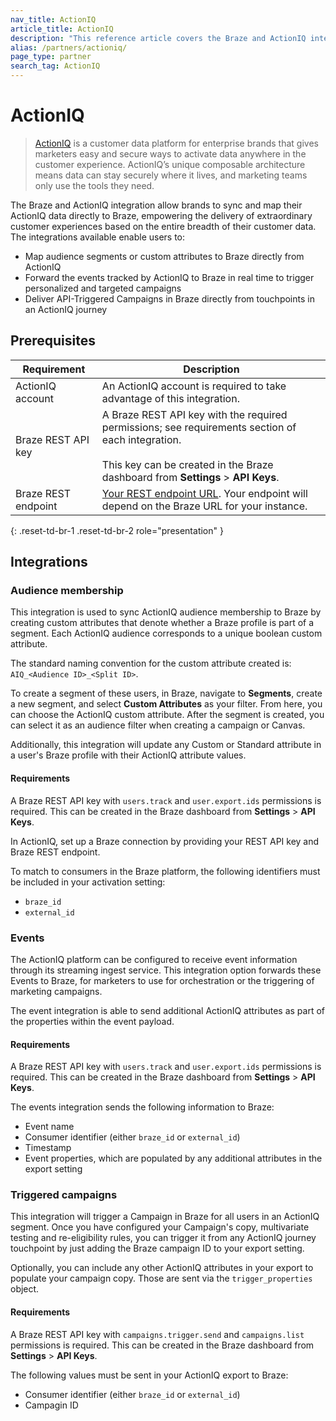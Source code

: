 ```yaml
---
nav_title: ActionIQ
article_title: ActionIQ
description: "This reference article covers the Braze and ActionIQ integration. ActionIQ is a enterprise customer data platform for marketers, analysts, and technologists. This integration allows brands to sync and map their ActionIQ data directly to Braze."
alias: /partners/actioniq/
page_type: partner
search_tag: ActionIQ
---
```


# ActionIQ

> [ActionIQ][2] is a customer data platform for enterprise brands that gives marketers easy and secure ways to activate data anywhere in the customer experience. ActionIQ’s unique composable architecture means data can stay securely where it lives, and marketing teams only use the tools they need.

The Braze and ActionIQ integration allow brands to sync and map their ActionIQ data directly to Braze, empowering the delivery of extraordinary customer experiences based on the entire breadth of their customer data. The integrations available enable users to:
- Map audience segments or custom attributes to Braze directly from ActionIQ
- Forward the events tracked by ActionIQ to Braze in real time to trigger personalized and targeted campaigns
- Deliver API-Triggered Campaigns in Braze directly from touchpoints in an ActionIQ journey

## Prerequisites

| Requirement | Description |
| ----------- | ----------- |
| ActionIQ account | An ActionIQ account is required to take advantage of this integration. |
| Braze REST API key | A Braze REST API key with the required permissions; see requirements section of each integration. <br><br> This key can be created in the Braze dashboard from **Settings** > **API Keys**. |
| Braze REST endpoint | [Your REST endpoint URL][1]. Your endpoint will depend on the Braze URL for your instance. |
{: .reset-td-br-1 .reset-td-br-2 role="presentation" }

## Integrations

### Audience membership

This integration is used to sync ActionIQ audience membership to Braze by creating custom attributes that denote whether a Braze profile is part of a segment. Each ActionIQ audience corresponds to a unique boolean custom attribute.

The standard naming convention for the custom attribute created is: `AIQ_<Audience ID>_<Split ID>`.

To create a segment of these users, in Braze, navigate to **Segments**, create a new segment, and select **Custom Attributes** as your filter. From here, you can choose the ActionIQ custom attribute. After the segment is created, you can select it as an audience filter when creating a campaign or Canvas.

Additionally, this integration will update any Custom or Standard attribute in a user's Braze profile with their ActionIQ attribute values.

#### Requirements

A Braze REST API key with `users.track` and `user.export.ids` permissions is required. This can be created in the Braze dashboard from **Settings** > **API Keys**. 

In ActionIQ, set up a Braze connection by providing your REST API key and Braze REST endpoint. 

To match to consumers in the Braze platform, the following identifiers must be included in your activation setting:
- `braze_id`
- `external_id`

### Events

The ActionIQ platform can be configured to receive event information through its streaming ingest service. This integration option forwards these Events to Braze, for marketers to use for orchestration or the triggering of marketing campaigns.

The event integration is able to send additional ActionIQ attributes as part of the properties within the event payload.

#### Requirements

A Braze REST API key with `users.track` and `user.export.ids` permissions is required. This can be created in the Braze dashboard from **Settings** > **API Keys**. 

The events integration sends the following information to Braze:
- Event name
- Consumer identifier (either `braze_id` or `external_id`)
- Timestamp
- Event properties, which are populated by any additional attributes in the export setting

### Triggered campaigns

This integration will trigger a Campaign in Braze for all users in an ActionIQ segment. Once you have configured your Campaign's copy, multivariate testing and re-eligibility rules, you can trigger it from any ActionIQ journey touchpoint by just adding the Braze campaign ID to your export setting.

Optionally, you can include any other ActionIQ attributes in your export to populate your campaign copy. Those are sent via the `trigger_properties` object.

#### Requirements

A Braze REST API key with `campaigns.trigger.send` and `campaigns.list` permissions is required. This can be created in the Braze dashboard from **Settings** > **API Keys**. 

The following values must be sent in your ActionIQ export to Braze:
- Consumer identifier (either `braze_id` or `external_id`)
- Campagin ID

[1]: {{site.baseurl}}/developer_guide/rest_api/basics/#endpoints
[2]: https://www.actioniq.com/